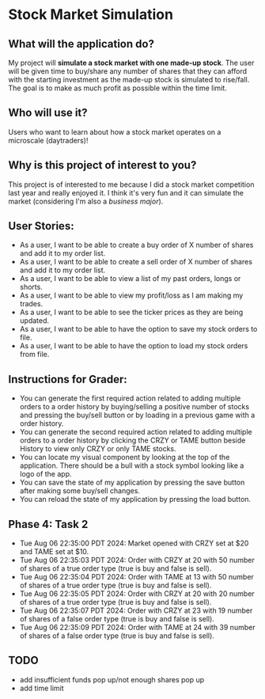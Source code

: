 # Stock Market Simulation

## What will the application do?
My project will **simulate a stock market with one made-up stock**. The user will be given time to buy/share any number of shares that they can afford with the starting investment as the made-up stock is simulated to rise/fall. The goal is to make as much profit as possible within the time limit. 

## Who will use it?
Users who want to learn about how a stock market operates on a microscale (daytraders)!

## Why is this project of interest to you?
This project is of interested to me because I did a stock market competition last year and really enjoyed it. I think it's very fun and it can simulate the market (considering I'm also a _business_ _major_).


## User Stories:
* As a user, I want to be able to create a buy order of X number of shares and add it to my order list.
* As a user, I want to be able to create a sell order of X number of shares and add it to my order list.
* As a user, I want to be able to view a list of my past orders, longs or shorts.
* As a user, I want to be able to view my profit/loss as I am making my trades.
* As a user, I want to be able to see the ticker prices as they are being updated.
* As a user, I want to be able to have the option to save my stock orders to file.
* As a user, I want to be able to have the option to load my stock orders from file.

## Instructions for Grader:

* You can generate the first required action related to adding multiple orders to a order history by buying/selling a positive number of stocks and pressing the buy/sell button or by loading in a previous game with a order history.
* You can generate the second required action related to adding multiple orders to a order history by clicking the CRZY or TAME button beside History to view only CRZY or only TAME stocks.
* You can locate my visual component by looking at the top of the application. There should be a bull with a stock symbol looking like a logo of the app.
* You can save the state of my application by pressing the save button after making some buy/sell changes.
* You can reload the state of my application by pressing the load button.

## Phase 4: Task 2
* Tue Aug 06 22:35:00 PDT 2024: Market opened with CRZY set at $20 and TAME set at $10.
* Tue Aug 06 22:35:03 PDT 2024: Order with CRZY at 20 with 50 number of shares of a true order type (true is buy and false is sell).
* Tue Aug 06 22:35:04 PDT 2024: Order with TAME at 13 with 50 number of shares of a true order type (true is buy and false is sell).
* Tue Aug 06 22:35:05 PDT 2024: Order with CRZY at 20 with 20 number of shares of a true order type (true is buy and false is sell).
* Tue Aug 06 22:35:07 PDT 2024: Order with CRZY at 23 with 19 number of shares of a false order type (true is buy and false is sell).
* Tue Aug 06 22:35:09 PDT 2024: Order with TAME at 24 with 39 number of shares of a false order type (true is buy and false is sell).

## TODO

* add insufficient funds pop up/not enough shares pop up
* add time limit